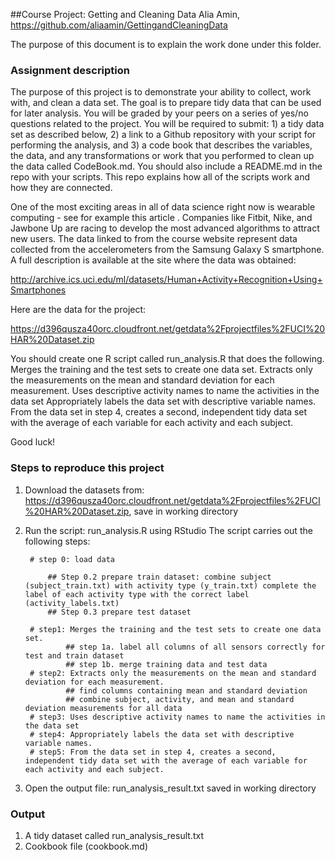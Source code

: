 ##Course Project: Getting and Cleaning Data
Alia Amin, https://github.com/aliaamin/GettingandCleaningData

The purpose of this document is to explain the work done under this folder.

### Assignment description
The purpose of this project is to demonstrate your ability to collect, work with, and clean a data set. The goal is to prepare tidy data that can be used for later analysis. You will be graded by your peers on a series of yes/no questions related to the project. You will be required to submit: 1) a tidy data set as described below, 2) a link to a Github repository with your script for performing the analysis, and 3) a code book that describes the variables, the data, and any transformations or work that you performed to clean up the data called CodeBook.md. You should also include a README.md in the repo with your scripts. This repo explains how all of the scripts work and how they are connected.  

One of the most exciting areas in all of data science right now is wearable computing - see for example this article . Companies like Fitbit, Nike, and Jawbone Up are racing to develop the most advanced algorithms to attract new users. The data linked to from the course website represent data collected from the accelerometers from the Samsung Galaxy S smartphone. A full description is available at the site where the data was obtained: 

http://archive.ics.uci.edu/ml/datasets/Human+Activity+Recognition+Using+Smartphones 

Here are the data for the project: 

https://d396qusza40orc.cloudfront.net/getdata%2Fprojectfiles%2FUCI%20HAR%20Dataset.zip 

 You should create one R script called run_analysis.R that does the following. 
Merges the training and the test sets to create one data set.
Extracts only the measurements on the mean and standard deviation for each measurement. 
Uses descriptive activity names to name the activities in the data set
Appropriately labels the data set with descriptive variable names. 
From the data set in step 4, creates a second, independent tidy data set with the average of each variable for each activity and each subject.

Good luck!

### Steps to reproduce this project
1. Download the datasets from: https://d396qusza40orc.cloudfront.net/getdata%2Fprojectfiles%2FUCI%20HAR%20Dataset.zip, save in working directory
2. Run the script: run_analysis.R using RStudio
The script carries out the following steps:

        # step 0: load data
		
		    ## Step 0.2 prepare train dataset: combine subject (subject_train.txt) with activity type (y_train.txt) complete the label of each activity type with the correct label (activity_labels.txt)
			## Step 0.3 prepare test dataset
		
        # step1: Merges the training and the test sets to create one data set.
		        ## step 1a. label all columns of all sensors correctly for test and train dataset
				## step 1b. merge training data and test data				
        # step2: Extracts only the measurements on the mean and standard deviation for each measurement.
				## find columns containing mean and standard deviation
				## combine subject, activity, and mean and standard deviation measurements for all data 
        # step3: Uses descriptive activity names to name the activities in the data set
        # step4: Appropriately labels the data set with descriptive variable names. 
        # step5: From the data set in step 4, creates a second, independent tidy data set with the average of each variable for each activity and each subject.



3. Open the output file: run_analysis_result.txt saved in working directory

### Output 
1. A tidy dataset called run_analysis_result.txt
2. Cookbook file (cookbook.md)





